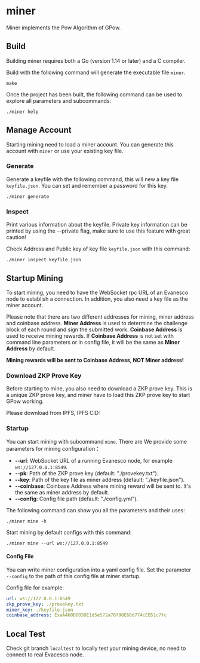 # miner

Miner implements the Pow Algorithm of GPow.

## Build

Building miner requires both a Go (version 1.14 or later) and a C compiler.

Build with the following command will generate the executable file `miner`.

```shell
make
```

Once the project has been built, the following command can be used to explore all parameters and subcommands:

```shell
./miner help
```

## Manage Account

Starting mining need to load a miner account. You can generate this account with `miner` or use your existing key file.

### Generate

Generate a keyfile with the following command, this will new a key file `keyfile.json`. You can set and remember a
password for this key.

```shell
./miner generate
```

### Inspect

Print various information about the keyfile. Private key information can be printed by using the --private flag, make
sure to use this feature with great caution!

Check Address and Public key of key file `keyfile.json` with this command:

```shell
./miner inspect keyfile.json
```

## Startup Mining

To start mining, you need to have the WebSocket rpc URL of an Evanesco node to establish a connection. In addition, you
also need a key file as the miner account.

Please note that there are two different addresses for mining, miner address and coinbase address.
**Miner Address** is used to determine the challenge block of each round and sign the submitted work.
**Coinbase Address** is used to receive mining rewards. If **Coinbase Address** is not set with command line parameters
or in config file, it will be the same as **Miner Address** by default.

**Mining rewards will be sent to Coinbase Address, NOT Miner address!**

### Download ZKP Prove Key

Before starting to mine, you also need to download a ZKP prove key. This is a unique ZKP prove key, and miner have to
load this ZKP prove key to start GPow working.

Please download from IPFS, IPFS CID: 

### Startup

You can start mining with subcommand `mine`. There are We provide some parameters for mining configuration：

- **--url**:
  WebSocket URL of a running Evanesco node, for example `ws://127.0.0.1:8549`.
- **--pk**: Path of the ZKP prove key (default: "./provekey.txt").
- **--key**: Path of the key file as miner address (default: "./keyfile.json").
- **--coinbase**: Coinbase Address where mining reward will be sent to. It's the same as miner address by default.
- **--config**: Config file path (default: "./config.yml").

The following command can show you all the parameters and their uses:

```shell
./miner mine -h
```

Start mining by default configs with this command:

```shell
./miner mine --url ws://127.0.0.1:8549
```

#### Config File

You can write miner configuration into a yaml config file. Set the parameter `--config` to the path of this config file
at miner startup.

Config file for example:

```yaml
url: ws://127.0.0.1:8549
zkp_prove_key: ./provekey.txt
miner_key: ./keyfile.json
coinbase_address: ExaA460D005DE1d5e572a78f90E68d774cEB51c7fc
```

## Local Test

Check git branch `localtest` to locally test your mining device, no need to connect to real Evacesco node.
